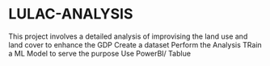# LULAC-ANALYSIS
This project involves a detailed analysis of improvising the land use and land cover to enhance the GDP
Create a dataset
Perform the Analysis
TRain a ML Model to serve the purpose
Use PowerBI/ Tablue
